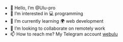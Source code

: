 - 👋 Hello, I’m @Ulu-pro
- 👀 I’m interested in 💻 programming
- 🌱 I’m currently learning 🌍 web development
- 💞️ I’m looking to collaborate on remotely work
- 📫 How to reach me? My Telegram account <a href="https://t.me/webulu">webulu</a>

<!---
Ulu-pro/Ulu-pro is a ✨ special ✨ repository because its `README.md` (this file) appears on your GitHub profile.
You can click the Preview link to take a look at your changes.
--->
